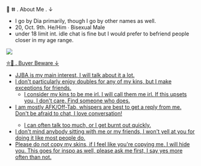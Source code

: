 <p dir="auto">🌊 ⵌ . About Me . ↓ 
<ul dir="auto">
<li>I go by Dia primarily, though I go by other names as well. </li>
<li>20, Oct. 9th. He/Him ∙ Bisexual Male</li>
<li>under 18 limit int. idle chat is fine but I would prefer to befriend people closer in my age range.</li>
</ul>
<p dir="auto"><animated-image data-catalyst=""><a target="_blank" rel="noopener noreferrer nofollow" href="https://massacre.crd.co/assets/images/gallery20/f98d0f88.gif?v=cfe7914f"><img src="https://massacre.crd.co/assets/images/gallery20/f98d0f88.gif?v=cfe7914f" data-canonical-src="https://cdn.discordapp.com/attachments/1010148872640811149/1058325097800273970/ezgif-2-1a8eaa0bc6.gif" style="max-width: 100%; display: inline-block;" data-target="animated-image.originalImage"></a>
      <span class="AnimatedImagePlayer" data-target="animated-image.player" hidden="">
        <a data-target="animated-image.replacedLink" class="AnimatedImagePlayer-images" href="https://massacre.crd.co/assets/images/gallery20/f98d0f88.gif?v=cfe7914f" target="_blank">

<p dir="auto">⛤🩵 . Buyer Beware  ↓ 
          
<ul dir="auto">
<li>JJBA is my main interest, I will talk about it a lot.</li>
<li>I don't particularly enjoy doubles for any of my kins, but I make exceptions for friends.<br>
<ul dir="auto">
<li>I consider my kins to be me irl. I will call them me irl. If this upsets you, I don't care. Find someone who does. </li>
</ul>
</li>
<li>I am mostly AFK/Off-Tab, whispers are best to get a reply from me. Don't be afraid to chat, I love conversation!</li>
<ul dir="auto">
<li>I can often talk too much, or I get burnt out quickly.</li>
</ul>
</li>
<li>I don't mind anybody sitting with me or my friends, I won't yell at you for doing it like most people do.</li>
<li>Please do not copy my skins, if I feel like you're copying me, I will hide you. This goes for inspo as well, please ask me first, I say yes more often than not.</li>
